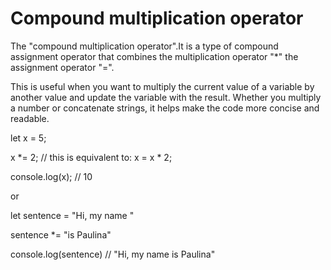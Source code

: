 # Compound multiplication operator

The "compound multiplication operator".It is a type of compound assignment operator that combines
the multiplication operator "\*" the assignment operator "=".

This is useful when you want to multiply the current value of a variable by another value and update
the variable with the result. Whether you multiply a number or concatenate strings, it helps make the code more concise and readable.

let x = 5;

x \*= 2; // this is equivalent to: x = x \* 2;

console.log(x); // 10

or

let sentence = "Hi, my name "

sentence \*= "is Paulina"

console.log(sentence) // "Hi, my name is Paulina"
